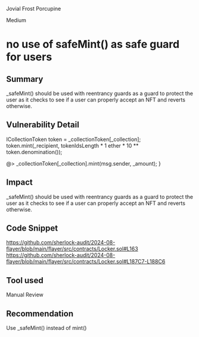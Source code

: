 Jovial Frost Porcupine

Medium

# no use of safeMint() as safe guard for users

## Summary
_safeMint() should be used with reentrancy guards as a guard to protect the user as it checks to see if a user can properly accept an NFT and reverts otherwise.
## Vulnerability Detail
  ICollectionToken token = _collectionToken[_collection];
        token.mint(_recipient, tokenIdsLength * 1 ether * 10 ** token.denomination());

 @> _collectionToken[_collection].mint(msg.sender, _amount);
    }
## Impact
_safeMint() should be used with reentrancy guards as a guard to protect the user as it checks to see if a user can properly accept an NFT and reverts otherwise.
## Code Snippet
https://github.com/sherlock-audit/2024-08-flayer/blob/main/flayer/src/contracts/Locker.sol#L163
https://github.com/sherlock-audit/2024-08-flayer/blob/main/flayer/src/contracts/Locker.sol#L187C7-L188C6
## Tool used

Manual Review

## Recommendation
Use _safeMint() instead of mint()